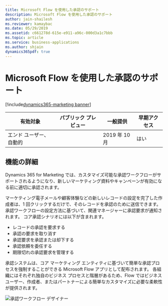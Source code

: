 ```yaml
---
title: Microsoft Flow を使用した承認のサポート
description: Microsoft Flow を使用した承認のサポート
author: jain-shailesh
ms.reviewer: kamaybac
ms.date: 05/29/2019
ms.assetid: c661278d-615e-e911-a96c-000d3a1c7bbb
ms.topic: article
ms.service: business-applications
ms.author: shjain
dynamics365pdf: true
---
```

# Microsoft Flow を使用した承認のサポート
[!include[dynamics365-marketing banner](../includes/dynamics365-marketing.md)]

| 有効対象    |  パブリック プレビュー | 一般提供 | 早期アクセス |
| ---------- | ---------- |---------- |---------- |
|エンド ユーザー、自動的|| 2019 年 10 月|はい |






## 機能の詳細
<!--feature detail start -->
Dynamics 365 for Marketing では、カスタマイズ可能な承認ワークフローがサポートされるようになり、新しいマーケティング資料やキャンペーンが有効になる前に適切に承認されます。 

マーケティング電子メールや顧客体験などの新しいレコードの設定を完了した作成者は、1 回クリックするだけで、そのレコードを承認のために送信できます。 承認ワークフローの設定方法に基づいて、関連マネージャーに承認要求が通知されます。 コア承認シナリオには以下が含まれます。 

-  レコードの承認を要求する 
-  承認の要求を取り消す 
-  承認要求を承認または却下する 
-  承認依頼を委任する
-  期限切れの承認要求を管理する 

承認システムは、コア マーケティング エンティティに基づいて簡単な承認プロセスを強制することができる Microsoft Flow アプリとして配布されます。 各組織にはそれぞれ独自のビジネス プロセスと階層があるため、Flow ではビジネス ユーザー、作成者、またはパートナーによる簡単なカスタマイズに必要な柔軟性が提供されます。
<!--feature detail end -->

![承認ワークフロー デザイナー](media/approval-workflow.png "承認ワークフロー デザイナー")
<!-- Picture 1 -->










